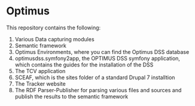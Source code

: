 Optimus
=======

This repository contains the following: 

1.	Various Data capturing modules
2.	Semantic framework
3.	Optimus Environments, where you can find the Optimus DSS database
4.	optimusdss.symfony2app, the OPTIMUS DSS symfony application, which contains the guides for the installation of the DSS 
5.	The TCV application
6.	SCEAF, which is the sites folder of a standard Drupal 7 installtion
7.	The Tracker website
8.	The RDF Parser-Publisher for parsing various files and sources and publish the results to the semantic framework

